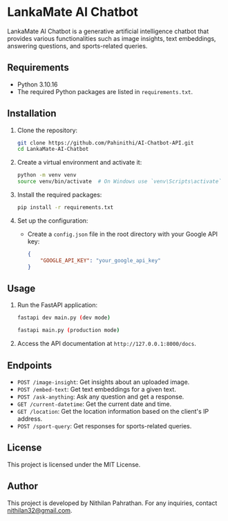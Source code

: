 # LankaMate AI Chatbot

LankaMate AI Chatbot is a generative artificial intelligence chatbot that provides various functionalities such as image insights, text embeddings, answering questions, and sports-related queries.

## Requirements

- Python 3.10.16
- The required Python packages are listed in `requirements.txt`.

## Installation

1. Clone the repository:
    ```sh
    git clone https://github.com/Pahinithi/AI-Chatbot-API.git
    cd LankaMate-AI-Chatbot
    ```

2. Create a virtual environment and activate it:
    ```sh
    python -m venv venv
    source venv/bin/activate  # On Windows use `venv\Scripts\activate`
    ```

3. Install the required packages:
    ```sh
    pip install -r requirements.txt
    ```

4. Set up the configuration:
    - Create a `config.json` file in the root directory with your Google API key:
        ```json
        {
            "GOOGLE_API_KEY": "your_google_api_key"
        }
        ```

## Usage

1. Run the FastAPI application:
    ```sh
    fastapi dev main.py (dev mode)
    ```

    ```sh
    fastapi main.py (production mode)
    ```

2. Access the API documentation at `http://127.0.0.1:8000/docs`.

## Endpoints

- `POST /image-insight`: Get insights about an uploaded image.
- `POST /embed-text`: Get text embeddings for a given text.
- `POST /ask-anything`: Ask any question and get a response.
- `GET /current-datetime`: Get the current date and time.
- `GET /location`: Get the location information based on the client's IP address.
- `POST /sport-query`: Get responses for sports-related queries.

## License

This project is licensed under the MIT License.

## Author

This project is developed by Nithilan Pahrathan. For any inquiries, contact nithilan32@gmail.com.
